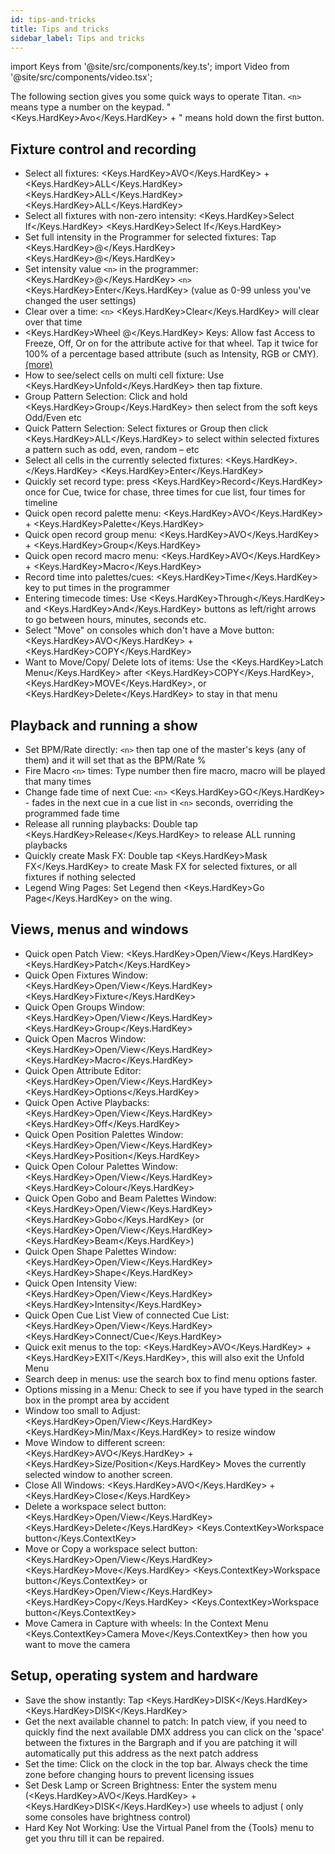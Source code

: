 ```yaml
---
id: tips-and-tricks
title: Tips and tricks
sidebar_label: Tips and tricks
---
```


import Keys from '@site/src/components/key.ts';
import Video from '@site/src/components/video.tsx';

The following section gives you some quick ways to operate Titan. ``<n>`` means type a number on the keypad. "<Keys.HardKey>Avo</Keys.HardKey> + " means hold down the first button.

## Fixture control and recording

-  Select all fixtures: <Keys.HardKey>AVO</Keys.HardKey> + <Keys.HardKey>ALL</Keys.HardKey> <Keys.HardKey>ALL</Keys.HardKey> <Keys.HardKey>ALL</Keys.HardKey>
-  Select all fixtures with non-zero intensity: <Keys.HardKey>Select If</Keys.HardKey> <Keys.HardKey>Select If</Keys.HardKey>
-  Set full intensity in the Programmer for selected fixtures: Tap <Keys.HardKey>@</Keys.HardKey><Keys.HardKey>@</Keys.HardKey>
-  Set intensity value ``<n>`` in the programmer: <Keys.HardKey>@</Keys.HardKey> ``<n>`` <Keys.HardKey>Enter</Keys.HardKey> (value as 0-99 unless you've changed the user settings)
-  Clear over a time: ``<n>`` <Keys.HardKey>Clear</Keys.HardKey> will clear over that time
-  <Keys.HardKey>Wheel @</Keys.HardKey> Keys: Allow fast Access to Freeze, Off, Or on for the attribute active for that wheel. Tap it twice for 100% of a percentage based attribute (such as Intensity, RGB or CMY). [(more)](../controlling-fixtures/changing-fixture-attributes.md#adjusting-attributes-with-the--buttons)
-  How to see/select cells on multi cell fixture: Use <Keys.HardKey>Unfold</Keys.HardKey> then tap fixture.
-  Group Pattern Selection: Click and hold <Keys.HardKey>Group</Keys.HardKey> then select from the soft keys Odd/Even etc
-  Quick Pattern Selection: Select fixtures or Group then click <Keys.HardKey>ALL</Keys.HardKey> to select within selected fixtures a pattern such as
odd, even, random – etc
-  Select all cells in the currently selected fixtures: <Keys.HardKey>.</Keys.HardKey> <Keys.HardKey>Enter</Keys.HardKey> 
-  Quickly set record type: press <Keys.HardKey>Record</Keys.HardKey> once for Cue, twice for chase, three times for cue list, four times for timeline
-  Quick open record palette menu: <Keys.HardKey>AVO</Keys.HardKey> + <Keys.HardKey>Palette</Keys.HardKey>
-  Quick open record group menu: <Keys.HardKey>AVO</Keys.HardKey> + <Keys.HardKey>Group</Keys.HardKey>
-  Quick open record macro menu: <Keys.HardKey>AVO</Keys.HardKey> + <Keys.HardKey>Macro</Keys.HardKey>
-  Record time into palettes/cues: <Keys.HardKey>Time</Keys.HardKey> key to put times in the programmer
-  Entering timecode times: Use <Keys.HardKey>Through</Keys.HardKey> and <Keys.HardKey>And</Keys.HardKey> buttons as left/right arrows to go between hours, minutes, seconds etc.
-  Select "Move" on consoles which don't have a Move button: <Keys.HardKey>AVO</Keys.HardKey> + <Keys.HardKey>COPY</Keys.HardKey>
-  Want to Move/Copy/ Delete lots of items: Use the <Keys.HardKey>Latch Menu</Keys.HardKey> after <Keys.HardKey>COPY</Keys.HardKey>, <Keys.HardKey>MOVE</Keys.HardKey>, or <Keys.HardKey>Delete</Keys.HardKey> to stay in that
menu

## Playback and running a show

-  Set BPM/Rate directly: ``<n>`` then tap one of the master's keys (any of them) and it will set that as the BPM/Rate %
-  Fire Macro ``<n>`` times: Type number then fire macro, macro will be played that many times
-  Change fade time of next Cue: ``<n>`` <Keys.HardKey>GO</Keys.HardKey> - fades in the next cue in a cue list in ``<n>`` seconds, overriding the programmed
fade time
-  Release all running playbacks: Double tap <Keys.HardKey>Release</Keys.HardKey> to release ALL running playbacks
-  Quickly create Mask FX: Double tap <Keys.HardKey>Mask FX</Keys.HardKey> to create Mask FX for selected fixtures, or all fixtures if nothing selected
-  Legend Wing Pages: Set Legend then <Keys.HardKey>Go Page</Keys.HardKey> on the wing.

## Views, menus and windows

-  Quick open Patch View: <Keys.HardKey>Open/View</Keys.HardKey> <Keys.HardKey>Patch</Keys.HardKey>
-  Quick Open Fixtures Window: <Keys.HardKey>Open/View</Keys.HardKey> <Keys.HardKey>Fixture</Keys.HardKey>
-  Quick Open Groups Window: <Keys.HardKey>Open/View</Keys.HardKey> <Keys.HardKey>Group</Keys.HardKey>
-  Quick Open Macros Window: <Keys.HardKey>Open/View</Keys.HardKey> <Keys.HardKey>Macro</Keys.HardKey>
-  Quick Open Attribute Editor: <Keys.HardKey>Open/View</Keys.HardKey> <Keys.HardKey>Options</Keys.HardKey>
-  Quick Open Active Playbacks: <Keys.HardKey>Open/View</Keys.HardKey> <Keys.HardKey>Off</Keys.HardKey>
-  Quick Open Position Palettes Window: <Keys.HardKey>Open/View</Keys.HardKey> <Keys.HardKey>Position</Keys.HardKey>
-  Quick Open Colour Palettes Window: <Keys.HardKey>Open/View</Keys.HardKey> <Keys.HardKey>Colour</Keys.HardKey>
-  Quick Open Gobo and Beam Palettes Window: <Keys.HardKey>Open/View</Keys.HardKey> <Keys.HardKey>Gobo</Keys.HardKey> (or <Keys.HardKey>Open/View</Keys.HardKey> <Keys.HardKey>Beam</Keys.HardKey>)
-  Quick Open Shape Palettes Window: <Keys.HardKey>Open/View</Keys.HardKey> <Keys.HardKey>Shape</Keys.HardKey>
-  Quick Open Intensity View: <Keys.HardKey>Open/View</Keys.HardKey> <Keys.HardKey>Intensity</Keys.HardKey>
-  Quick Open Cue List View of connected Cue List: <Keys.HardKey>Open/View</Keys.HardKey> <Keys.HardKey>Connect/Cue</Keys.HardKey>
-  Quick exit menus to the top: <Keys.HardKey>AVO</Keys.HardKey> + <Keys.HardKey>EXIT</Keys.HardKey>, this will also exit the Unfold Menu
-  Search deep in menus: use the search box to find menu options faster.
-  Options missing in a Menu: Check to see if you have typed in the search box in the prompt area by accident
-  Window too small to Adjust: <Keys.HardKey>Open/View</Keys.HardKey> <Keys.HardKey>Min/Max</Keys.HardKey> to resize window
-  Move Window to different screen: <Keys.HardKey>AVO</Keys.HardKey> + <Keys.HardKey>Size/Position</Keys.HardKey> Moves the currently selected window to another screen.
-  Close All Windows: <Keys.HardKey>AVO</Keys.HardKey> + <Keys.HardKey>Close</Keys.HardKey>
-  Delete a workspace select button: <Keys.HardKey>Open/View</Keys.HardKey> <Keys.HardKey>Delete</Keys.HardKey> <Keys.ContextKey>Workspace button</Keys.ContextKey>
-  Move or Copy a workspace select button: <Keys.HardKey>Open/View</Keys.HardKey> <Keys.HardKey>Move</Keys.HardKey> <Keys.ContextKey>Workspace button</Keys.ContextKey> or <Keys.HardKey>Open/View</Keys.HardKey> <Keys.HardKey>Copy</Keys.HardKey> <Keys.ContextKey>Workspace button</Keys.ContextKey>
-  Move Camera in Capture with wheels: In the Context Menu <Keys.ContextKey>Camera Move</Keys.ContextKey> then how you want to move the camera

## Setup, operating system and hardware

-  Save the show instantly: Tap <Keys.HardKey>DISK</Keys.HardKey> <Keys.HardKey>DISK</Keys.HardKey>
-  Get the next available channel to patch: In patch view, if you need to quickly find the next available DMX address
you can click on the 'space' between the fixtures in the Bargraph and if you are patching it will automatically put
this address as the next patch address
-  Set the time: Click on the clock in the top bar. Always check the time zone before changing hours to prevent licensing
issues
-  Set Desk Lamp or Screen Brightness: Enter the system menu (<Keys.HardKey>AVO</Keys.HardKey> + <Keys.HardKey>DISK</Keys.HardKey>) use wheels to adjust ( only some
consoles have brightness control)
-  Hard Key Not Working: Use the Virtual Panel from the &#123;Tools&#125; menu to get you thru till it can be repaired.
